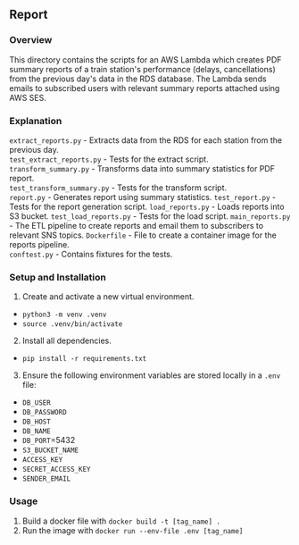 ## Report

### Overview
This directory contains the scripts for an AWS Lambda which creates PDF summary reports of a train station's performance (delays, cancellations) from the previous day's data in the RDS database. The Lambda sends emails to subscribed users with relevant summary reports attached using AWS SES.

### Explanation
`extract_reports.py` - Extracts data from the RDS for each station from the previous day.   
`test_extract_reports.py` - Tests for the extract script.   
`transform_summary.py` - Transforms data into summary statistics for PDF report.  
`test_transform_summary.py` - Tests for the transform script.  
`report.py` - Generates report using summary statistics.
`test_report.py` - Tests for the report generation script.
`load_reports.py` - Loads reports into S3 bucket.
`test_load_reports.py` - Tests for the load script.
`main_reports.py` - The ETL pipeline to create reports and email them to subscribers to relevant SNS topics.
`Dockerfile` - File to create a container image for the reports pipeline.  
`conftest.py` - Contains fixtures for the tests.     

### Setup and Installation
1. Create and activate a new virtual environment.
- `python3 -m venv .venv`
- `source .venv/bin/activate`
2. Install all dependencies.
- `pip install -r requirements.txt`
3. Ensure the following environment variables are stored locally in a `.env` file:
- `DB_USER`
- `DB_PASSWORD`
- `DB_HOST`
- `DB_NAME`
- `DB_PORT`=5432
- `S3_BUCKET_NAME`
- `ACCESS_KEY`
- `SECRET_ACCESS_KEY`
- `SENDER_EMAIL`

### Usage
1. Build a docker file with `docker build -t [tag_name] .`     
2. Run the image with `docker run --env-file .env [tag_name]`


